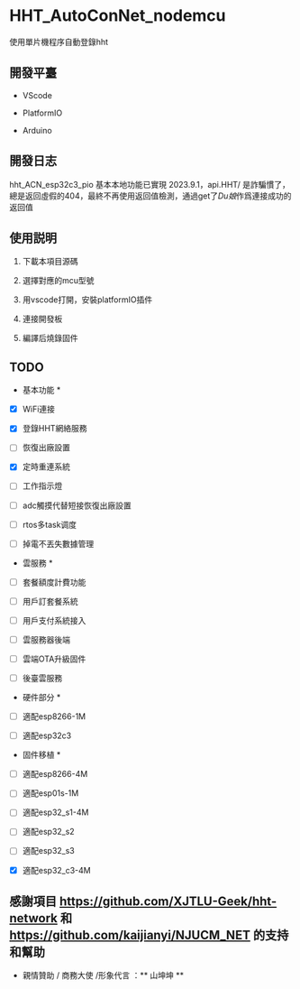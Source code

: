 # HHT_AutoConNet_nodemcu
使用單片機程序自動登錄hht


## 開發平臺

- VScode

- PlatformIO

- Arduino


## 開發日志

hht_ACN_esp32c3_pio 基本本地功能已實現 2023.9.1，api.HHT/ 是詐騙慣了，總是返回虛假的404，最終不再使用返回值檢測，通過get了*Du娘*作爲連接成功的返回值


## 使用説明

1. 下載本項目源碼

2. 選擇對應的mcu型號

3. 用vscode打開，安裝platformIO插件

4. 連接開發板

5. 編譯后燒錄固件


## TODO

* 基本功能 *

- [x] WiFi連接
- [x] 登錄HHT網絡服務
- [ ] 恢復出廠設置
- [x] 定時重連系統
- [ ] 工作指示燈
- [ ] adc觸摸代替短接恢復出廠設置
- [ ] rtos多task调度
- [ ] 掉電不丟失數據管理


* 雲服務 *

- [ ] 套餐額度計費功能
- [ ] 用戶訂套餐系統
- [ ] 用戶支付系統接入
- [ ] 雲服務器後端
- [ ] 雲端OTA升級固件
- [ ] 後臺雲服務


* 硬件部分 *

- [ ] 適配esp8266-1M
- [ ] 適配esp32c3


* 固件移植 *

- [ ] 適配esp8266-4M
- [ ] 適配esp01s-1M
- [ ] 適配esp32_s1-4M
- [ ] 適配esp32_s2
- [ ] 適配esp32_s3
- [x] 適配esp32_c3-4M



## 感謝項目 https://github.com/XJTLU-Geek/hht-network 和 https://github.com/kaijianyi/NJUCM_NET 的支持和幫助

- 親情贊助 / 商務大使 /形象代言 ：** 山坤坤 **

